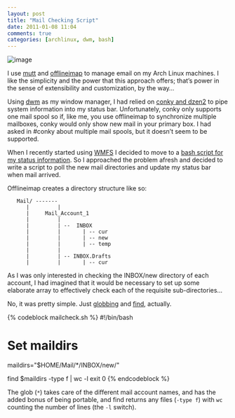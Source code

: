 ```yaml
---
layout: post
title: "Mail Checking Script"
date: 2011-01-08 11:04
comments: true
categories: [archlinux, dwm, bash]
---
```

![image](http://dl.dropbox.com/u/261312/Blog-images/mailcheck.png)

I use [mutt](http://www.mutt.org/ "Mutt homepage") and
[offlineimap](https://github.com/jgoerzen/offlineimap/wiki "Offlineimap on github")
to manage email on my Arch Linux machines. I like the simplicity and the
power that this approach offers; that’s power in the sense of
extensibility and customization, by the way…

Using [dwm](http://dwm.suckless.org/ "dwm homepage") as my window
manager, I had relied on
[conky and dzen2](http://jasonwryan.com/blog/2009/11/21/dzen2-and-conky-cli-in-dwm/ "My post on setting this up")
to pipe system information into my status bar. Unfortunately, conky only
supports one mail spool so if, like me, you use offlineimap to
synchronize multiple mailboxes, conky would only show new mail in your
primary box. I had asked in \#conky about multiple mail spools, but it
doesn’t seem to be supported.

When I recently started using
[WMFS](http://jasonwryan.com/blog/2010/12/26/wmfs-window-manager-from-scratch/ "My post on Window Manager From Scratch")
I decided to move to a 
[bash script for my status information](http://beta.intuxication.org/jasonwryan/archer/file/tip/Scripts/wmfs-status "Script in intuxication repo").
So I approached the problem afresh and decided to write a script to poll
the new mail directories and update my status bar when mail arrived.

Offlineimap creates a directory structure like so:

       Mail/ -------
          |         |
          |     Mail_Account_1
          |         |
          |         | --  INBOX 
          |         |       | -- cur
          |         |       | -- new
          |         |       | -- temp
          |         |
          |         | -- INBOX.Drafts
          |         |       | -- cur

As I was only interested in checking the <span class="file">INBOX/new</span> 
directory of each account, I had imagined that it would be necessary to set up some
elaborate array to effectively check each of the requisite sub-directories…

No, it was pretty simple. Just
[globbing](http://www.faqs.org/docs/abs/HTML/globbingref.html "ABS entry on globing")
and
[find](http://linuxmanpages.com/man1/find.1.php "man page for find"),
actually.

{% codeblock mailcheck.sh %}
#!/bin/bash
# Set maildirs
maildirs="$HOME/Mail/*/INBOX/new/"

find $maildirs -type f | wc -l
exit 0
{% endcodeblock %}

The glob (`*`) takes care of the different mail account names, and has
the added bonus of being portable, and find returns any files (`-type f`)
with `wc` counting the number of lines (the `-l` switch).
